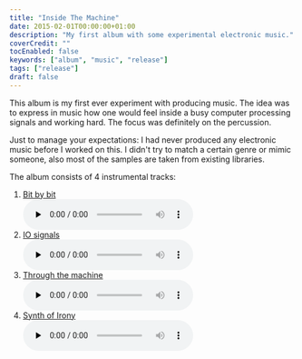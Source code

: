 ```yaml
---
title: "Inside The Machine"
date: 2015-02-01T00:00:00+01:00
description: "My first album with some experimental electronic music."
coverCredit: ""
tocEnabled: false
keywords: ["album", "music", "release"]
tags: ["release"]
draft: false
---
```


This album is my first ever experiment with producing music. The idea was to express in music how one would feel inside a busy computer processing signals and working hard. The focus was definitely on the percussion.

Just to manage your expectations: I had never produced any electronic music before I worked on this. I didn't try to match a certain genre or mimic someone, also most of the samples are taken from existing libraries.

The album consists of 4 instrumental tracks:

<ol>
	<li>
		<div><a href="./Bit%20by%20bit.mp3" target=_blank>Bit by bit</a></div>
		<audio controls preload="none" src="./Bit%20by%20bit.mp3"></audio>
	</li>
	<li>
		<div><a href="./IO%20signals.mp3" target=_blank>IO signals</a></div>
		<audio controls preload="none" src="./IO%20signals.mp3"></audio>
	</li>
	<li>
		<div><a href="./Through%20the%20machine.mp3" target=_blank>Through the machine</a></div>
		<audio controls preload="none" src="./Through%20the%20machine.mp3"></audio>
	</li>
	<li>
		<div><a href="./Synth%20of%20Irony.wa" target=_blank>Synth of Irony</a></div>
		<audio controls preload="none" src="./Synth%20of%20Irony.mp3"></audio>
	</li>
</ol>
